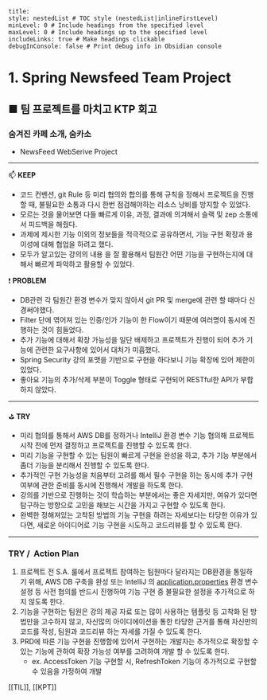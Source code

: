 ```table-of-contents
title: 
style: nestedList # TOC style (nestedList|inlineFirstLevel)
minLevel: 0 # Include headings from the specified level
maxLevel: 0 # Include headings up to the specified level
includeLinks: true # Make headings clickable
debugInConsole: false # Print debug info in Obsidian console
```

# 1. Spring Newsfeed Team Project
## ■ 팀 프로젝트를 마치고 KTP 회고

### 숨겨진 카페 소개, 숨카소
- NewsFeed WebSerive Project

---
 📫 **KEEP**
- 코드 컨벤션, git Rule 등 미리 협의와 합의를 통해 규칙을 정해서 프로젝트을 진행할 때, 불필요한 소통과 다시 한번 점검해야하는 리소스 낭비를 방지할 수 있었다.
- 모르는 것을 물어보면 다들 빠르게 이유, 과정, 결과에 의겨해서 슬랙 및 zep 소통에서 피드백을 해줬다.
- 과제에 제시한 기능 이외의 정보들을 적극적으로 공유하면서, 기능 구현 확장과 용이성에 대해 협업을 하려고 했다.
- 모두가 알고있는 강의의 내용 을 잘 활용해서 팀원간 어떤 기능을 구현하는지에 대해서 빠르게 파악하고 활용할 수 있었다.

❗ **PROBLEM**
- DB관련 각 팀원간 환경 변수가 맞지 않아서 git PR 및 merge에 관련 할 때마다 신경써야했다.
- Filter 단에 엮어져 있는 인증/인가 기능이 한 Flow이기 때문에 여러명이 동시에 진행하는 것이 힘들었다.
- 추가 기능에 대해서 확장 가능성을 일단 배제하고 프로젝트가 진행이 되어 추가 기능에 관련한 요구사항에 있어서 대처가 미흡했다.
- Spring Security 강의 포맷을 기반으로 구현을 하다보니 기능 확장에 있어 제한이 있었다.
- 좋아요 기능의 추가/삭제 부분이 Toggle 형태로 구현되어 RESTful한 API가 부합하지 않았다. 

---

⛳ **TRY**

- 미리 협의를 통해서 AWS DB를 정하거나 IntelliJ 환경 변수 기능 협의해 프로젝트 시작 전에 먼저 결정하고 프로젝트를 진행할 수 있도록 한다.
- 미리 기능을 구현할 수 있는 팀원이 빠르게 구현을 완성을 하고, 추가 기능 부분에서 좀더 기능을 분리해서 진행할 수 있도록 한다.
- 추가적인 구현 가능성을 처음부터 고려를 해서 필수 구현을 하는 동시에 추가 구현 여부에 관한 준비를 동시에 진행해서 개발을 하도록 한다.
- 강의를 기반으로 진행하는 것이 학습하는 부분에서는 좋은 자세지만, 여유가 있다면 탐구하는 방향으로 고민을 해보는 시간을 가지고 구현할 수 있도록 한다.
- 완벽한 정해져있는 고착된 방법의 기능 구현을 하려는 자세보다는 타당한 이유가 있다면, 새로운 아이디어로 기능 구현을 시도하고 코드리뷰를 할 수 있도록 한다.

</aside>

---

### **TRY /  Action Plan**

1. 프로젝트 전 S.A. 룰에서 프로젝트 참여하는 팀원마다 달라지는 DB환경을 통일하기 위해, AWS DB 구축을 완성 또는 IntelliJ 의 [application.properties](http://application.properties) 환경 변수 설정 등 사전 협의를 반드시 진행하여 기능 구현 중 불필요한 설정을 추가적으로 하지 않도록 한다.
2. 기능을 구현하는 팀원은 강의 제공 자료 또는 많이 사용하는 템플릿 등 고착화 된 방법만을 고수하지 않고, 자신많의 아이디에이션을 통한 타당한 근거를 통해 자신만의 코드를 작성, 팀원과 코드리뷰 하는 자세를 가질 수 있도록 한다.
3. PRD에 따른 기능 구현을 진행함에 있어서 구현하는 개발자는 추가적으로 확장할 수 있는 기능에 관하여 확장 가능성 여부를 고려하여 개발 할 수 있도록 한다.
    - ex. AccessToken 기능 구현할 시, RefreshToken 기능이 추가적으로 구현할 수 있음을 가정하여 개발






[[TIL]], [[KPT]]
